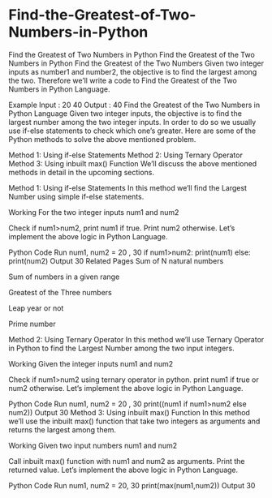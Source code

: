 # Find-the-Greatest-of-Two-Numbers-in-Python

Find the Greatest of Two Numbers in Python
Find the Greatest of the Two Numbers in Python
Find the Greatest of the Two Numbers
Given two integer inputs as number1 and number2, the objective is to find the largest among the two. Therefore we’ll write a code to Find the Greatest of the Two Numbers in Python Language.

Example
Input : 20 40
Output : 40
Find the Greatest of the Two Numbers in Python Language
Given two integer inputs, the objective is to find the largest number among the two integer inputs. In order to do so we usually use if-else statements to check which one’s greater. Here are some of the Python methods to solve the above mentioned problem.

Method 1: Using if-else Statements
Method 2: Using Ternary Operator
Method 3: Using inbuilt max() Function
We’ll discuss the above mentioned methods in detail in the upcoming sections.


Method 1: Using if-else Statements
In this method we’ll find the Largest Number using simple if-else statements.

Working
For the two integer inputs num1 and num2

Check if num1>num2, print num1 if true.
Print num2 otherwise.
Let’s implement the above logic in Python Language.

Python Code
Run
num1, num2 = 20 , 30
if num1>num2:
  print(num1)
else:
  print(num2)
Output
30
Related Pages
Sum of N natural numbers

Sum of numbers in a given range
 
Greatest of the Three numbers

Leap year or not

Prime number

Method 2: Using Ternary Operator
In this method we’ll use Ternary Operator in Python to find the Largest Number among the two input integers.

Working
Given the integer inputs num1 and num2

Check if num1>num2 using ternary operator in python.
print num1 if true or num2 otherwise.
Let’s implement the above logic in Python Language.

Python Code
Run
num1, num2 = 20 , 30
print((num1 if num1>num2 else num2))
Output
30
Method 3: Using inbuilt max() Function
In this method we’ll use the inbuilt max() function that take two integers as arguments and returns the largest among them.

Working
Given two input numbers num1 and num2

Call inbuilt max() function with num1 and num2 as arguments.
Print the returned value.
Let’s implement the above logic in Python Language.

Python Code
Run
num1, num2 = 20, 30
print(max(num1,num2))
Output
30
